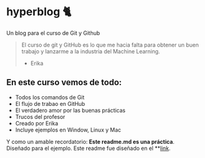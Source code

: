 # hyperblog 🐈
Un blog para el curso de Git y Github
>El curso de git y GitHub es lo que me hacia falta para obtener un buen trabajo y lanzarme a la industria del Machine Learning.
>- Erika

## En este curso vemos de todo:
* Todos los comandos de Git
* El flujo de trabao en GitHub
* El verdadero amor por las buenas prácticas
* Trucos del profesor
* Creado por Erika
* Incluye ejemplos en Window, Linux y Mac

Y como un amable recordatorio: **Este readme.md es una práctica**. Diseñado para el ejemplo. Este readme fue diseñado en el **[link](https://pandao.github.io/editor.md/en.html).